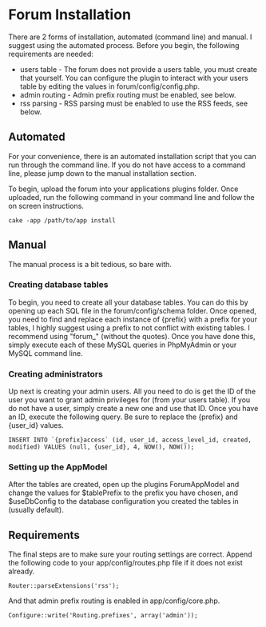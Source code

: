 # Forum Installation #

There are 2 forms of installation, automated (command line) and manual. I suggest using the automated process. Before you begin, the following requirements are needed: 

* users table - The forum does not provide a users table, you must create that yourself. You can configure the plugin to interact with your users table by editing the values in forum/config/config.php.
* admin routing - Admin prefix routing must be enabled, see below.
* rss parsing - RSS parsing must be enabled to use the RSS feeds, see below.

## Automated ##

For your convenience, there is an automated installation script that you can run through the command line. If you do not have access to a command line, please jump down to the manual installation section.

To begin, upload the forum into your applications plugins folder. Once uploaded, run the following command in your command line and follow the on screen instructions.

	cake -app /path/to/app install

## Manual ##

The manual process is a bit tedious, so bare with.

### Creating database tables ###

To begin, you need to create all your database tables. You can do this by opening up each SQL file in the forum/config/schema folder. Once opened, you need to find and replace each instance of {prefix} with a prefix for your tables, I highly suggest using a prefix to not conflict with existing tables. I recommend using "forum_" (without the quotes). Once you have done this, simply execute each of these MySQL queries in PhpMyAdmin or your MySQL command line.

### Creating administrators ###

Up next is creating your admin users. All you need to do is get the ID of the user you want to grant admin privileges for (from your users table). If you do not have a user, simply create a new one and use that ID. Once you have an ID, execute the following query. Be sure to replace the {prefix} and {user_id} values.

	INSERT INTO `{prefix}access` (id, user_id, access_level_id, created, modified) VALUES (null, {user_id}, 4, NOW(), NOW());

### Setting up the AppModel ###

After the tables are created, open up the plugins ForumAppModel and change the values for $tablePrefix to the prefix you have chosen, and $useDbConfig to the database configuration you created the tables in (usually default).

## Requirements ##

The final steps are to make sure your routing settings are correct. Append the following code to your app/config/routes.php file if it does not exist already.

	Router::parseExtensions('rss');

And that admin prefix routing is enabled in app/config/core.php.

	Configure::write('Routing.prefixes', array('admin'));

